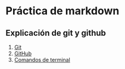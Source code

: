 # Práctica de markdown
## Explicación de git y github
1. [Git](./git.md)
2. [GitHub](./github.md)
3. [Comandos de terminal](./comandos.md)


